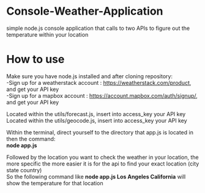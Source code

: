 # Console-Weather-Application
simple node.js console application that calls to two APIs to figure out the temperature within your location

# How to use
Make sure you have node.js installed and after cloning repository:  
-Sign up for a weatherstack account : https://weatherstack.com/product, and get your API key  
-Sign up for a mapbox account : https://account.mapbox.com/auth/signup/, and get your API key  

Located within the utils/forecast.js, insert into access_key your API key  
Located within the utils/geocode.js, insert into access_key your API key  

Within the terminal, direct yourself to the directory that app.js is located in then the command:  
**node app.js**  

Followed by the location you want to check the weather in your location, the more specific the more easier it is for the api to find your exact location (city state country)  
So the following command like **node app.js Los Angeles California** will show the temperature for that location
